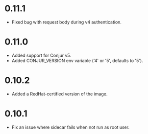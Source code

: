 # 0.11.1

- Fixed bug with request body during v4 authentication.

# 0.11.0

- Added support for Conjur v5.
- Added CONJUR_VERSION env variable ('4' or '5', defaults to '5').

# 0.10.2

- Added a RedHat-certified version of the image.

# 0.10.1

- Fix an issue where sidecar fails when not run as root user.
